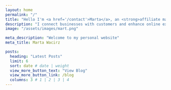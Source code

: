```yaml
---
layout: home
permalink: "/"
title: "Hello I'm <a href='/contact'>Marta</a>, an <strong>affiliate marketing specialist.<strong>"
description: "I connect businesses with customers and enhance online experiences through improved website design. "
image: "/assets/images/mart.png"

meta_description: "Welcome to my personal website"
meta_title: Marta Wacirz

posts:
  heading: "Latest Posts"
  limit: 6
  sort: date # date | weight
  view_more_button_text: "View Blog"
  view_more_button_link: /blog
  columns: 3 # 1 | 2 | 3 | 4
---
```

